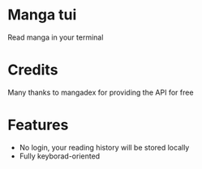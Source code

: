 # Manga tui

Read manga in your terminal

# Credits

Many thanks to mangadex for providing the API for free 

# Features
- No login, your reading history will be stored locally
- Fully keyborad-oriented
